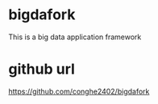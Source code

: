 # bigdafork
This is a big data application framework

# github url
https://github.com/conghe2402/bigdafork

